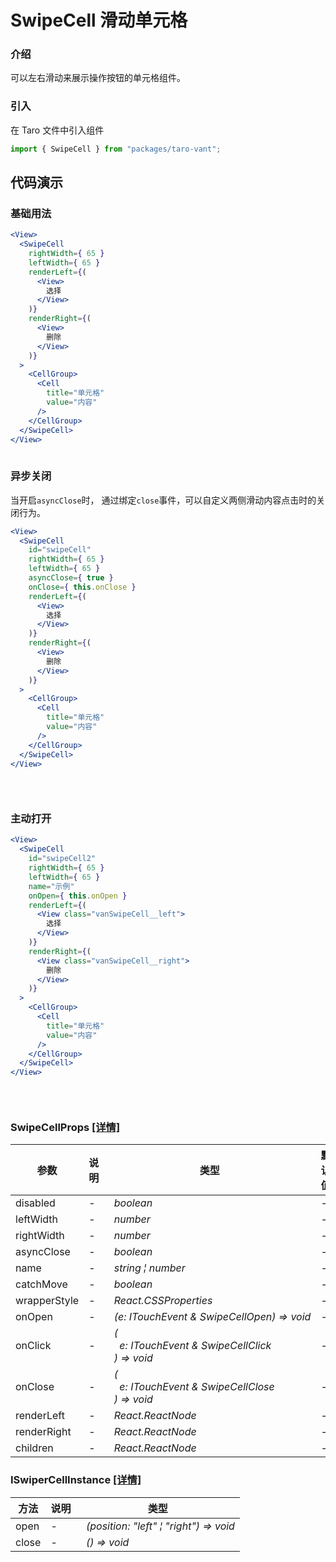 # SwipeCell 滑动单元格

### 介绍

可以左右滑动来展示操作按钮的单元格组件。

### 引入

在 Taro 文件中引入组件

```js
import { SwipeCell } from "packages/taro-vant"; 
```

## 代码演示

### 基础用法

```jsx
<View>
  <SwipeCell
    rightWidth={ 65 }
    leftWidth={ 65 }
    renderLeft={(
      <View>
        选择
      </View>
    )}
    renderRight={(
      <View>
        删除
      </View>
    )}
  >
    <CellGroup>
      <Cell
        title="单元格"
        value="内容"
      />
    </CellGroup>
  </SwipeCell>
</View>
 
```

### 异步关闭

当开启`asyncClose`时， 通过绑定`close`事件，可以自定义两侧滑动内容点击时的关闭行为。

```jsx
<View>
  <SwipeCell
    id="swipeCell"
    rightWidth={ 65 }
    leftWidth={ 65 }
    asyncClose={ true }
    onClose={ this.onClose }
    renderLeft={(
      <View>
        选择
      </View>
    )}
    renderRight={(
      <View>
        删除
      </View>
    )}
  >
    <CellGroup>
      <Cell
        title="单元格"
        value="内容"
      />
    </CellGroup>
  </SwipeCell>
</View>
 
```

```js
 
```

### 主动打开

```jsx
<View>
  <SwipeCell
    id="swipeCell2"
    rightWidth={ 65 }
    leftWidth={ 65 }
    name="示例"
    onOpen={ this.onOpen }
    renderLeft={(
      <View class="vanSwipeCell__left">
        选择
      </View>
    )}
    renderRight={(
      <View class="vanSwipeCell__right">
        删除
      </View>
    )}
  >
    <CellGroup>
      <Cell
        title="单元格"
        value="内容"
      />
    </CellGroup>
  </SwipeCell>
</View>
 
```

```js
 
```
### SwipeCellProps [[详情]](https://github.com/AntmJS/vantui/tree/main/packages/vantui/types/swipe-cell.d.ts)   

| 参数 | 说明 | 类型 | 默认值 | 必填 |
| --- | --- | --- | --- | --- |
| disabled | - | _&nbsp;&nbsp;boolean<br/>_ | - | `false` |
| leftWidth | - | _&nbsp;&nbsp;number<br/>_ | - | `false` |
| rightWidth | - | _&nbsp;&nbsp;number<br/>_ | - | `false` |
| asyncClose | - | _&nbsp;&nbsp;boolean<br/>_ | - | `false` |
| name | - | _&nbsp;&nbsp;string&nbsp;&brvbar;&nbsp;number<br/>_ | - | `false` |
| catchMove | - | _&nbsp;&nbsp;boolean<br/>_ | - | `false` |
| wrapperStyle | - | _&nbsp;&nbsp;React.CSSProperties<br/>_ | - | `false` |
| onOpen | - | _&nbsp;&nbsp;(e:&nbsp;ITouchEvent&nbsp;&&nbsp;SwipeCellOpen)&nbsp;=>&nbsp;void<br/>_ | - | `false` |
| onClick | - | _&nbsp;&nbsp;(<br/>&nbsp;&nbsp;&nbsp;&nbsp;e:&nbsp;ITouchEvent&nbsp;&&nbsp;SwipeCellClick<br/>&nbsp;&nbsp;)&nbsp;=>&nbsp;void<br/>_ | - | `false` |
| onClose | - | _&nbsp;&nbsp;(<br/>&nbsp;&nbsp;&nbsp;&nbsp;e:&nbsp;ITouchEvent&nbsp;&&nbsp;SwipeCellClose<br/>&nbsp;&nbsp;)&nbsp;=>&nbsp;void<br/>_ | - | `false` |
| renderLeft | - | _&nbsp;&nbsp;React.ReactNode<br/>_ | - | `false` |
| renderRight | - | _&nbsp;&nbsp;React.ReactNode<br/>_ | - | `false` |
| children | - | _&nbsp;&nbsp;React.ReactNode<br/>_ | - | `false` |

### ISwiperCellInstance [[详情]](https://github.com/AntmJS/vantui/tree/main/packages/vantui/types/swipe-cell.d.ts)   

| 方法 | 说明 | 类型 |
| --- | --- | --- |
| open | - | _&nbsp;&nbsp;(position:&nbsp;"left"&nbsp;&brvbar;&nbsp;"right")&nbsp;=>&nbsp;void<br/>_ |
| close | - | _&nbsp;&nbsp;()&nbsp;=>&nbsp;void<br/>_ |

